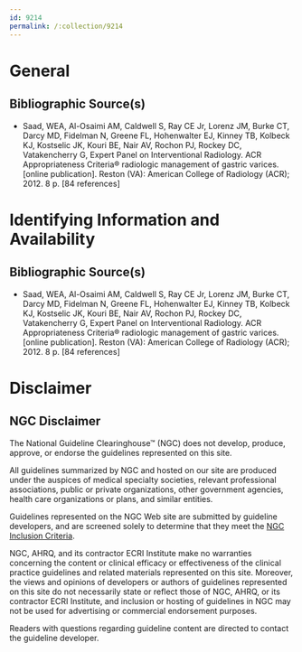 ```yaml
---
id: 9214
permalink: /:collection/9214
---
```


# General

## Bibliographic Source(s)

- Saad, WEA, Al-Osaimi AM, Caldwell S, Ray CE Jr, Lorenz JM, Burke CT, Darcy MD, Fidelman N, Greene FL, Hohenwalter EJ, Kinney TB, Kolbeck KJ, Kostselic JK, Kouri BE, Nair AV, Rochon PJ, Rockey DC, Vatakencherry G, Expert Panel on Interventional Radiology. ACR Appropriateness Criteria® radiologic management of gastric varices. [online publication]. Reston (VA): American College of Radiology (ACR); 2012. 8 p. [84 references]

# Identifying Information and Availability

## Bibliographic Source(s)

- Saad, WEA, Al-Osaimi AM, Caldwell S, Ray CE Jr, Lorenz JM, Burke CT, Darcy MD, Fidelman N, Greene FL, Hohenwalter EJ, Kinney TB, Kolbeck KJ, Kostselic JK, Kouri BE, Nair AV, Rochon PJ, Rockey DC, Vatakencherry G, Expert Panel on Interventional Radiology. ACR Appropriateness Criteria® radiologic management of gastric varices. [online publication]. Reston (VA): American College of Radiology (ACR); 2012. 8 p. [84 references]

# Disclaimer

## NGC Disclaimer

The National Guideline Clearinghouse™ (NGC) does not develop, produce, approve, or endorse the guidelines represented on this site.

All guidelines summarized by NGC and hosted on our site are produced under the auspices of medical specialty societies, relevant professional associations, public or private organizations, other government agencies, health care organizations or plans, and similar entities.

Guidelines represented on the NGC Web site are submitted by guideline developers, and are screened solely to determine that they meet the [NGC Inclusion Criteria](/help-and-about/summaries/inclusion-criteria).

NGC, AHRQ, and its contractor ECRI Institute make no warranties concerning the content or clinical efficacy or effectiveness of the clinical practice guidelines and related materials represented on this site. Moreover, the views and opinions of developers or authors of guidelines represented on this site do not necessarily state or reflect those of NGC, AHRQ, or its contractor ECRI Institute, and inclusion or hosting of guidelines in NGC may not be used for advertising or commercial endorsement purposes.

Readers with questions regarding guideline content are directed to contact the guideline developer.

